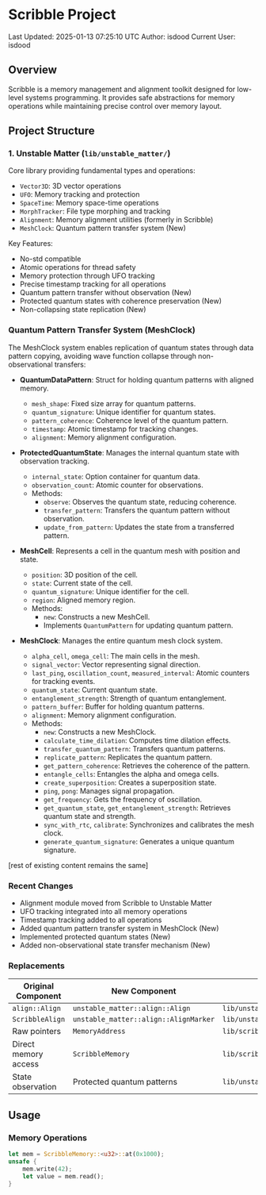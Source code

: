 # Scribble Project
Last Updated: 2025-01-13 07:25:10 UTC
Author: isdood
Current User: isdood

## Overview
Scribble is a memory management and alignment toolkit designed for low-level systems programming. It provides safe abstractions for memory operations while maintaining precise control over memory layout.

## Project Structure

### 1. Unstable Matter (`lib/unstable_matter/`)
Core library providing fundamental types and operations:
- `Vector3D`: 3D vector operations
- `UFO`: Memory tracking and protection
- `SpaceTime`: Memory space-time operations
- `MorphTracker`: File type morphing and tracking
- `Alignment`: Memory alignment utilities (formerly in Scribble)
- `MeshClock`: Quantum pattern transfer system (New)

Key Features:
- No-std compatible
- Atomic operations for thread safety
- Memory protection through UFO tracking
- Precise timestamp tracking for all operations
- Quantum pattern transfer without observation (New)
- Protected quantum states with coherence preservation (New)
- Non-collapsing state replication (New)

### Quantum Pattern Transfer System (MeshClock)
The MeshClock system enables replication of quantum states through data pattern copying, avoiding wave function collapse through non-observational transfers:

- **QuantumDataPattern**: Struct for holding quantum patterns with aligned memory.
  - `mesh_shape`: Fixed size array for quantum patterns.
  - `quantum_signature`: Unique identifier for quantum states.
  - `pattern_coherence`: Coherence level of the quantum pattern.
  - `timestamp`: Atomic timestamp for tracking changes.
  - `alignment`: Memory alignment configuration.

- **ProtectedQuantumState**: Manages the internal quantum state with observation tracking.
  - `internal_state`: Option container for quantum data.
  - `observation_count`: Atomic counter for observations.
  - Methods:
    - `observe`: Observes the quantum state, reducing coherence.
    - `transfer_pattern`: Transfers the quantum pattern without observation.
    - `update_from_pattern`: Updates the state from a transferred pattern.

- **MeshCell**: Represents a cell in the quantum mesh with position and state.
  - `position`: 3D position of the cell.
  - `state`: Current state of the cell.
  - `quantum_signature`: Unique identifier for the cell.
  - `region`: Aligned memory region.
  - Methods:
    - `new`: Constructs a new MeshCell.
    - Implements `QuantumPattern` for updating quantum pattern.

- **MeshClock**: Manages the entire quantum mesh clock system.
  - `alpha_cell`, `omega_cell`: The main cells in the mesh.
  - `signal_vector`: Vector representing signal direction.
  - `last_ping`, `oscillation_count`, `measured_interval`: Atomic counters for tracking events.
  - `quantum_state`: Current quantum state.
  - `entanglement_strength`: Strength of quantum entanglement.
  - `pattern_buffer`: Buffer for holding quantum patterns.
  - `alignment`: Memory alignment configuration.
  - Methods:
    - `new`: Constructs a new MeshClock.
    - `calculate_time_dilation`: Computes time dilation effects.
    - `transfer_quantum_pattern`: Transfers quantum patterns.
    - `replicate_pattern`: Replicates the quantum pattern.
    - `get_pattern_coherence`: Retrieves the coherence of the pattern.
    - `entangle_cells`: Entangles the alpha and omega cells.
    - `create_superposition`: Creates a superposition state.
    - `ping`, `pong`: Manages signal propagation.
    - `get_frequency`: Gets the frequency of oscillation.
    - `get_quantum_state`, `get_entanglement_strength`: Retrieves quantum state and strength.
    - `sync_with_rtc`, `calibrate`: Synchronizes and calibrates the mesh clock.
    - `generate_quantum_signature`: Generates a unique quantum signature.

[rest of existing content remains the same]

### Recent Changes
- Alignment module moved from Scribble to Unstable Matter
- UFO tracking integrated into all memory operations
- Timestamp tracking added to all operations
- Added quantum pattern transfer system in MeshClock (New)
- Implemented protected quantum states (New)
- Added non-observational state transfer mechanism (New)

### Replacements
Original Component    | New Component                          | Location
---------------------|---------------------------------------|------------------------
`align::Align`       | `unstable_matter::align::Align`       | `lib/unstable_matter/src/align.rs`
`ScribbleAlign`      | `unstable_matter::align::AlignMarker` | `lib/unstable_matter/src/align.rs`
Raw pointers         | `MemoryAddress`                       | `lib/scribble/src/lib.rs`
Direct memory access | `ScribbleMemory`                      | `lib/scribble/src/lib.rs`
State observation    | Protected quantum patterns            | `lib/unstable_matter/src/mesh_clock.rs`

## Usage

### Memory Operations
```rust
let mem = ScribbleMemory::<u32>::at(0x1000);
unsafe {
    mem.write(42);
    let value = mem.read();
}
